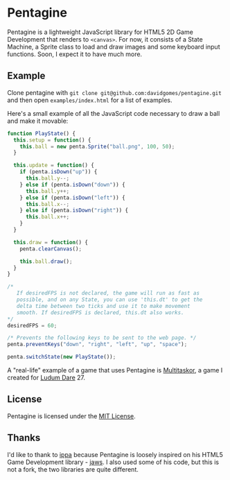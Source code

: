 Pentagine
=========
Pentagine is a lightweight JavaScript library for HTML5 2D Game Development that renders to `<canvas>`. For now, it consists of a State Machine, a Sprite class to load and draw images and some keyboard input functions. Soon, I expect it to have much more.

Example
-------
Clone pentagine with `git clone git@github.com:davidgomes/pentagine.git` and then open `examples/index.html` for a list of examples.

Here's a small example of all the JavaScript code necessary to draw a ball and make it movable:

```javascript
function PlayState() {
  this.setup = function() {
    this.ball = new penta.Sprite("ball.png", 100, 50);
  }

  this.update = function() {
    if (penta.isDown("up")) {
      this.ball.y--;
    } else if (penta.isDown("down")) {
      this.ball.y++;
    } else if (penta.isDown("left")) {
      this.ball.x--;
    } else if (penta.isDown("right")) {
      this.ball.x++;
    }
  }

  this.draw = function() {
    penta.clearCanvas();

    this.ball.draw();
  }
}

/*
   If desiredFPS is not declared, the game will run as fast as
   possible, and on any State, you can use 'this.dt' to get the
   delta time between two ticks and use it to make movement
   smooth. If desiredFPS is declared, this.dt also works.
*/
desiredFPS = 60;

/* Prevents the following keys to be sent to the web page. */
penta.preventKeys("down", "right", "left", "up", "space");

penta.switchState(new PlayState());
```

A "real-life" example of a game that uses Pentagine is [Multitaskor](https://github.com/davidgomes/multitaskor), a game I created for [Ludum Dare](https://ludumdare.com) 27.

License
-------
Pentagine is licensed under the [MIT License](https://github.com/davidgomes/pentagine/blob/master/LICENSE).

Thanks
------
I'd like to thank to [ippa](https://github.com/ippa/) because Pentagine is loosely inspired on his HTML5 Game Development library - [jaws](https://github.com/ippa/). I also used some of his code, but this is not a fork, the two libraries are quite different.
